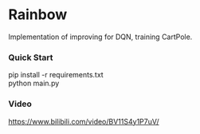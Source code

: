 # Rainbow

Implementation of improving for DQN, training CartPole.

### Quick Start

pip install -r requirements.txt \
python main.py

### Video

https://www.bilibili.com/video/BV11S4y1P7uV/
